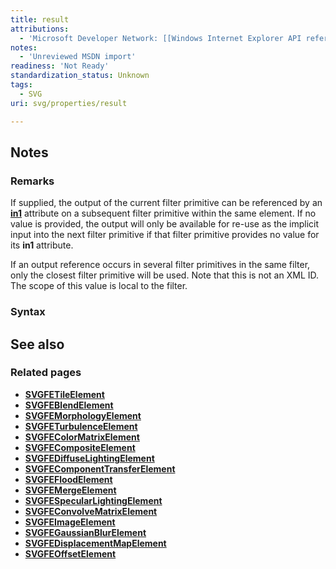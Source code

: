 ```yaml
---
title: result
attributions:
  - 'Microsoft Developer Network: [[Windows Internet Explorer API reference](http://msdn.microsoft.com/en-us/library/ie/hh828809%28v=vs.85%29.aspx) Article]'
notes:
  - 'Unreviewed MSDN import'
readiness: 'Not Ready'
standardization_status: Unknown
tags:
  - SVG
uri: svg/properties/result

---
```

## Notes

### Remarks

If supplied, the output of the current filter primitive can be referenced by an [**in1**](/svg/properties/in1) attribute on a subsequent filter primitive within the same element. If no value is provided, the output will only be available for re-use as the implicit input into the next filter primitive if that filter primitive provides no value for its **in1** attribute.

If an output reference occurs in several filter primitives in the same filter, only the closest filter primitive will be used. Note that this is not an XML ID. The scope of this value is local to the filter.

### Syntax

## See also

### Related pages

-   [**SVGFETileElement**](/svg/elements/feTile)
-   [**SVGFEBlendElement**](/svg/elements/feBlend)
-   [**SVGFEMorphologyElement**](/svg/elements/feMorphology)
-   [**SVGFETurbulenceElement**](/svg/elements/feTurbulence)
-   [**SVGFEColorMatrixElement**](/svg/elements/feColorMatrix)
-   [**SVGFECompositeElement**](/svg/elements/feComposite)
-   [**SVGFEDiffuseLightingElement**](/svg/elements/feDiffuseLighting)
-   [**SVGFEComponentTransferElement**](/svg/elements/feComponentTransfer)
-   [**SVGFEFloodElement**](/svg/elements/feFlood)
-   [**SVGFEMergeElement**](/svg/elements/feMerge)
-   [**SVGFESpecularLightingElement**](/svg/elements/feSpecularLighting)
-   [**SVGFEConvolveMatrixElement**](/svg/elements/feConvolveMatrix)
-   [**SVGFEImageElement**](/svg/elements/feImage)
-   [**SVGFEGaussianBlurElement**](/svg/elements/feGaussianBlur)
-   [**SVGFEDisplacementMapElement**](/svg/elements/feDisplacementMap)
-   [**SVGFEOffsetElement**](/svg/elements/feOffset)
